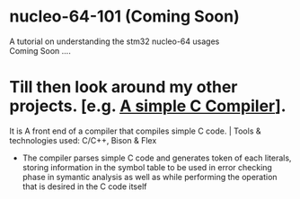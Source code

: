 # nucleo-64-101 (Coming Soon)
A tutorial on understanding the stm32 nucleo-64 usages <br/>
Coming Soon ....

# Till then look around my other projects. [e.g. <u>[A simple C Compiler</u>](https://github.com/shahriar-hasan-mickey/A-simple-C-Compiler)</u>]. 
It is A front end of a compiler that compiles simple C code. | Tools & technologies used: C/C++, Bison & Flex <br/>
  * The compiler parses simple C code and generates token of each literals, storing information in the symbol table to be
used in error checking phase in symantic analysis as well as while performing the operation that is desired in the C
code itself
